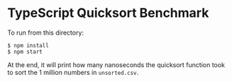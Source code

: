 # TypeScript Quicksort Benchmark

To run from this directory:

```
$ npm install
$ npm start
```

At the end, it will print how many nanoseconds the quicksort function took
to sort the 1 million numbers in `unsorted.csv`.
